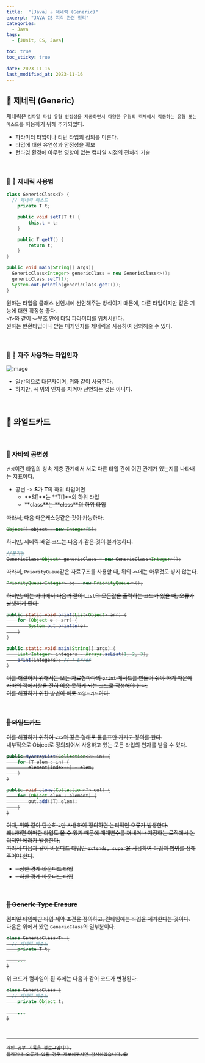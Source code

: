 ```yaml
---
title:  "[Java] ☕ 제네릭 (Generic)"
excerpt: "JAVA CS 지식 관련 정리"
categories:
  - Java
tags:
  - [JUnit, CS, Java]

toc: true
toc_sticky: true
 
date: 2023-11-16
last_modified_at: 2023-11-16
---
```


## 📖 제네릭 (Generic)

제네릭은 `컴파일 타임 유형 안정성을 제공하면서 다양한 유형의 객체에서 작동하는 유형 또는 메소드`를 허용하기 위해 추가되었다.  

- 파라미터 타입이나 리턴 타입의 정의를 미룬다.
- 타입에 대한 유연성과 안정성을 확보
- 런타임 환경에 아무런 영향이 없는 컴파일 시점의 전처리 기술

<br>

### 🍄 📖 제네릭 사용법

```java
class GenericClass<T> {
  // 제네릭 메소드
    private T t;

    public void setT(T t) {
        this.t = t;
    }

    public T getT() {
        return t;
    }
}

public void main(String[] args){
  GenericClass<Integer> genericClass = new GenericClass<>();
  genericClass.setT(1);
  System.out.println(genericClass.getT());
}
```

원하는 타입을 클래스 선언시에 선언해주는 방식이기 떄문에, 다른 타입이지만 같은 기능에 대한 확정성 좋다.  
`<T>`와 같이 `<>`부호 안에 타입 파라미터를 위치시킨다.  
원하는 반환타입이나 받는 매개인자를 제네릭을 사용하여 정의해줄 수 있다.  


<br>

### 🍄 📖 자주 사용하는 타입인자

![image](https://github.com/yyechan0602/yyechan0602.github.io/assets/37824506/4e4d1105-45df-47e4-8da4-1bdd36a8f833)

- 일반적으로 대문자이며, 위와 같이 사용한다. 
- 하지만, 꼭 위의 인자를 지켜야 선언되는 것은 아니다.

<br>

## 📖 와일드카드

<br>

### 🍄 자바의 공변셩

`변성`이란 타입의 상속 계층 관계에서 서로 다른 타입 간에 어떤 관계가 있는지를 나타내는 지표이다.  

- 공변 -> **S**가 **T**의 하위 타입이면
  - **S[]**는 **T[]**의 하위 타입
  - **class<S>**는 **class<T>**의 하위 타입

따라서, 다음 다운캐스팅같은 것이 가능하다.  

```java
Object[] object = new Integer[5];
```

하지만, 제네릭 배열 코드는 다음과 같은 것이 불가능하다.  

```java
//불가능
GenericClass<Object> genericClass = new GenericClass<Integer>();
```

따라서, `PriorityQueue`같은 자료구조를 사용할 때, 뒤의 `<>`에는 아무것도 넣지 않는다.  

```java
PriorityQueue<Integer> pq = new PriorityQueue<>();
```

하지만, 이는 자바에서 다음과 같이 `List`의 모든값을 출력하는 코드가 있을 때, 오류가 발생하게 된다.  

```java
public static void print(List<Object> arr) {
    for (Object e : arr) {
        System.out.println(e);
    }
}

public static void main(String[] args) {
    List<Integer> integers = Arrays.asList(1, 2, 3);
    print(integers); // ! Error
}
```

이를 해결하기 위해서는 모든 자료형마다의 `print` 메서드를 만들어 줘야 하기 때문에 자바의 객체지향을 전혀 이용 못하게 되는 코드로 작성해야 한다.  
이를 해결하기 위한 방법이 바로 `와일드카드`이다.   

<br>

### 🍄 와일드카드

이를 해결하기 위하여 `<?>`와 같은 형태로 물음표만 가지고 정의를 한다.  
내부적으로 Object로 정의되어서 사용하고 있는 모든 타입의 인자를 받을 수 있다.  

```java
public MyArrayList(Collection<?> in) {
    for (T elem : in) {
        element[index++] = elem;
    }
}

public void clone(Collection<?> out) {
    for (Object elem : element) {
        out.add((T) elem);
    }
}
```

이때, 위와 같이 단순히 `?`만 사용하여 정의하면 논리적인 오류가 발생한다.  
왜냐하면 어떠한 타입도 올 수 있기 때문에 매개변수를 꺼내거나 저장하는 로직에서 논리적인 에러가 발생한다.  
따라서 다음과 같이 바운디드 타입인 `extends, super`을 사용하여 타입의 범위를 정해주어야 한다.  

- <? extends T>
  - 상한 경계 바운디드 타입
- <? super T>
  - 하한 경계 바운디드 타입


<br>

### 🍄 Generic Type Erasure

컴파일 타임에만 타입 제약 조건을 정의하고, 런타임에는 타입을 제거한다는 것이다.  
다음은 위에서 봤던 `GenericClass`의 일부분이다.

```java
class GenericClass<T> {
  // 제네릭 메소드
    private T t;

    ...
}
```

위 코드가 컴파일이 된 후에는 다음과 같이 코드가 변경된다.  

```java
class GenericClass {
  // 제네릭 메소드
    private Object t;

    ...
}
```

<br>

***
    개인 공부 기록용 블로그입니다.
    틀리거나 오류가 있을 경우 제보해주시면 감사하겠습니다.😁
